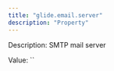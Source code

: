 ```yaml
---
title: "glide.email.server"
description: "Property"
---
```


Description: SMTP mail server

Value: ``